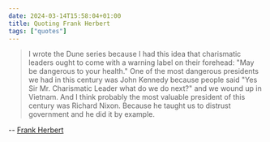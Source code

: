 ```yaml
---
date: 2024-03-14T15:58:04+01:00
title: Quoting Frank Herbert
tags: ["quotes"]
---
```

> I wrote the Dune series because I had this idea that charismatic leaders ought to come with a warning label on their forehead: "May be dangerous to your health." One of the most dangerous presidents we had in this century was John Kennedy because people said "Yes Sir Mr. Charismatic Leader what do we do next?" and we wound up in Vietnam. And I think probably the most valuable president of this century was Richard Nixon. Because he taught us to distrust government and he did it by example.

-- [Frank Herbert](https://theaugustry.com/frank-herbert-ucla-speech-transcript-17-4-1985/)